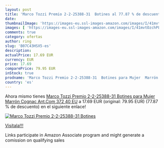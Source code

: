 ```yaml
---
layout: post
title: 'Marco Tozzi Premio 2-2-25388-31  Botines al 77.87 % de descuento'
date: 
thumbnailImage: 'https://images-eu.ssl-images-amazon.com/images/I/41mvtOzchPL._SL200_.jpg'
images: [ 'https://images-eu.ssl-images-amazon.com/images/I/41mvtOzchPL._SL200_.jpg' ]
comments: true
category: ofertas
author: ring
slug: 'B07C43HSX5-es'
description:
actualPrice: 17.69 EUR
currency: EUR
price: 17.69
comparePrice: 79.95 EUR
inStock: true
prodname: 'Marco Tozzi Premio 2-2-25388-31  Botines para Mujer  Marrón  Cognac Ant.Com 372   40 EU'
country: 'es'
---
```


Ahora mismo tienes [Marco Tozzi Premio 2-2-25388-31  Botines para Mujer  Marrón  Cognac Ant.Com 372   40 EU](https://www.amazon.es/dp/B07C43HSX5/?tag=tolees-21) a 17.69 EUR (original: 79.95 EUR) (77.87 %  de descuento) en el siguiente enlace!

[![Marco Tozzi Premio 2-2-25388-31  Botines](https://images-eu.ssl-images-amazon.com/images/I/41mvtOzchPL._SL200_.jpg)](https://www.amazon.es/dp/B07C43HSX5/?tag=tolees-21)

[Visítala!!!](https://www.amazon.es/dp/B07C43HSX5/?tag=tolees-21)

Links participate in Amazon Associate program and might generate a comission on qualifying sales

